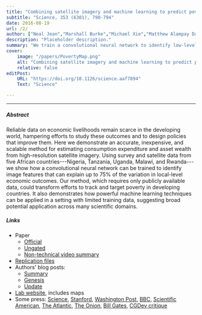 ```yaml
---
title: "Combining satellite imagery and machine learning to predict poverty"
subtitle: "Science, 353 (6301), 790-794"
date: 2016-08-19
url: /2/
author: ["Neal Jean","Marshall Burke","Michael Xie","Matthew Alampay Davis","David B. Lobell","Stefano Ermon"]
description: "Placeholder description." 
summary: "We train a convolutional neural network to identify low-level features of image data useful for classification tasks. We then assign the CNN the related task of condensing high-resolution daytime satellite images into lower-dimensional vectors of features covariant with the areas’ corresponding night-time luminosities, which we consider imperfect proxies for levels of economic activity. Ridge regression models then relate these feature vectors to data from representative household surveys conducted in Uganda, Tanzania, Nigeria, Malawi, and Rwanda to generate fine-scale “poverty maps”, regionally disaggregated estimates of the distribution of consumption expenditure and asset wealth. Cross-validation analyses show that our transfer learning method compares favorably to existing and expensive methods at out-of-sample prediction, suggesting potential applications for interventions targeting poverty in data-scarce areas. We emphasize our pipeline uses only public data and software, enabling cheap replication and potential scalability to help address the infrequency and prohibitive expense of household surveys." 
cover:
    image: "/papers/PovertyMap.png"
    alt: "Combining satellite imagery and machine learning to predict poverty"
    relative: false
editPost:
    URL: "https://doi.org/10.1126/science.aaf7894"
    Text: "Science"

---
```


---

##### Abstract

Reliable data on economic livelihoods remain scarce in the developing world, hampering efforts to study these outcomes and to design policies that improve them. Here we demonstrate an accurate, inexpensive, and scalable method for estimating consumption expenditure and asset wealth from high-resolution satellite imagery. Using survey and satellite data from five African countries---Nigeria, Tanzania, Uganda, Malawi, and Rwanda---we show how a convolutional neural network can be trained to identify image features that can explain up to 75% of the variation in local-level economic outcomes. Our method, which requires only publicly available data, could transform efforts to track and target poverty in developing countries. It also demonstrates how powerful machine learning techniques can be applied in a setting with limited training data, suggesting broad potential application across many scientific domains.

##### Links

+ Paper
    + [Official](https://www.science.org/doi/10.1126/science.aaf7894)
    + [Ungated](/papers/JeanEtAl2016.pdf)
    + [Non-technical video summary](http://www.youtube.com/watch?v=DafZSeIGLNE)
+ [Replication files](https://github.com/nealjean/predicting-poverty)
+ Authors' blog posts:
    + [Summary](http://www.g-feed.com/2016/08/economics-from-space.html)
    + [Genesis](http://www.g-feed.com/2016/08/risk-aversion-in-science.html)
    + [Update](http://www.g-feed.com/2017/02/targeting-poverty-with-satellites.html)
+ [Lab website](http://sustain.stanford.edu/predicting-poverty), includes maps
+ Some press: [Science](http://science.sciencemag.org/content/353/6301/753), [Stanford](https://news.stanford.edu/2016/08/18/combining-satellite-data-machine-learning-to-map-poverty/), [Washington Post](https://www.washingtonpost.com/news/wonk/wp/2016/08/24/how-satellite-images-are-helping-find-the-worlds-hidden-poor/?noredirect=on&utm_term=.ad5ca2f277da), [BBC](https://www.bbc.co.uk/news/science-environment-37122748), [Scientific American](https://www.scientificamerican.com/article/2016-world-changing-ideas/), [The Atlantic](https://www.theatlantic.com/technology/archive/2016/08/can-satellites-learn-to-see-poverty/497153/), [The Onion](https://www.theonion.com/satellite-images-could-predict-poverty-1819563263), [Bill Gates](https://twitter.com/BillGates/status/773188644014350336), [CGDev critique](https://www.cgdev.org/blog/can-we-measure-poverty-outer-space)